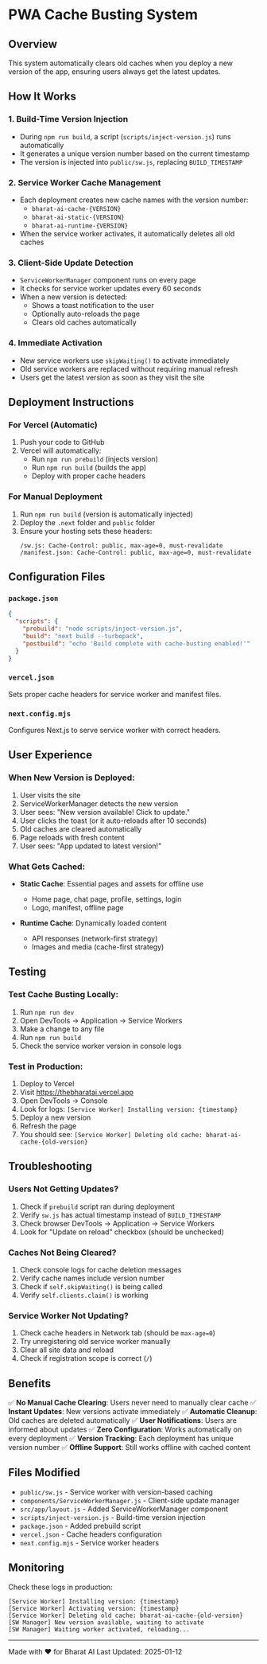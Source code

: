 # PWA Cache Busting System

## Overview
This system automatically clears old caches when you deploy a new version of the app, ensuring users always get the latest updates.

## How It Works

### 1. **Build-Time Version Injection**
- During `npm run build`, a script (`scripts/inject-version.js`) runs automatically
- It generates a unique version number based on the current timestamp
- The version is injected into `public/sw.js`, replacing `BUILD_TIMESTAMP`

### 2. **Service Worker Cache Management**
- Each deployment creates new cache names with the version number:
  - `bharat-ai-cache-{VERSION}`
  - `bharat-ai-static-{VERSION}`
  - `bharat-ai-runtime-{VERSION}`
- When the service worker activates, it automatically deletes all old caches

### 3. **Client-Side Update Detection**
- `ServiceWorkerManager` component runs on every page
- It checks for service worker updates every 60 seconds
- When a new version is detected:
  - Shows a toast notification to the user
  - Optionally auto-reloads the page
  - Clears old caches automatically

### 4. **Immediate Activation**
- New service workers use `skipWaiting()` to activate immediately
- Old service workers are replaced without requiring manual refresh
- Users get the latest version as soon as they visit the site

## Deployment Instructions

### For Vercel (Automatic)
1. Push your code to GitHub
2. Vercel will automatically:
   - Run `npm run prebuild` (injects version)
   - Run `npm run build` (builds the app)
   - Deploy with proper cache headers

### For Manual Deployment
1. Run `npm run build` (version is automatically injected)
2. Deploy the `.next` folder and `public` folder
3. Ensure your hosting sets these headers:
   ```
   /sw.js: Cache-Control: public, max-age=0, must-revalidate
   /manifest.json: Cache-Control: public, max-age=0, must-revalidate
   ```

## Configuration Files

### `package.json`
```json
{
  "scripts": {
    "prebuild": "node scripts/inject-version.js",
    "build": "next build --turbopack",
    "postbuild": "echo 'Build complete with cache-busting enabled!'"
  }
}
```

### `vercel.json`
Sets proper cache headers for service worker and manifest files.

### `next.config.mjs`
Configures Next.js to serve service worker with correct headers.

## User Experience

### When New Version is Deployed:
1. User visits the site
2. ServiceWorkerManager detects the new version
3. User sees: "New version available! Click to update."
4. User clicks the toast (or it auto-reloads after 10 seconds)
5. Old caches are cleared automatically
6. Page reloads with fresh content
7. User sees: "App updated to latest version!"

### What Gets Cached:
- **Static Cache**: Essential pages and assets for offline use
  - Home page, chat page, profile, settings, login
  - Logo, manifest, offline page
  
- **Runtime Cache**: Dynamically loaded content
  - API responses (network-first strategy)
  - Images and media (cache-first strategy)

## Testing

### Test Cache Busting Locally:
1. Run `npm run dev`
2. Open DevTools → Application → Service Workers
3. Make a change to any file
4. Run `npm run build`
5. Check the service worker version in console logs

### Test in Production:
1. Deploy to Vercel
2. Visit https://thebharatai.vercel.app
3. Open DevTools → Console
4. Look for logs: `[Service Worker] Installing version: {timestamp}`
5. Deploy a new version
6. Refresh the page
7. You should see: `[Service Worker] Deleting old cache: bharat-ai-cache-{old-version}`

## Troubleshooting

### Users Not Getting Updates?
1. Check if `prebuild` script ran during deployment
2. Verify `sw.js` has actual timestamp instead of `BUILD_TIMESTAMP`
3. Check browser DevTools → Application → Service Workers
4. Look for "Update on reload" checkbox (should be unchecked)

### Caches Not Being Cleared?
1. Check console logs for cache deletion messages
2. Verify cache names include version number
3. Check if `self.skipWaiting()` is being called
4. Verify `self.clients.claim()` is working

### Service Worker Not Updating?
1. Check cache headers in Network tab (should be `max-age=0`)
2. Try unregistering old service worker manually
3. Clear all site data and reload
4. Check if registration scope is correct (`/`)

## Benefits

✅ **No Manual Cache Clearing**: Users never need to manually clear cache
✅ **Instant Updates**: New versions activate immediately
✅ **Automatic Cleanup**: Old caches are deleted automatically
✅ **User Notifications**: Users are informed about updates
✅ **Zero Configuration**: Works automatically on every deployment
✅ **Version Tracking**: Each deployment has unique version number
✅ **Offline Support**: Still works offline with cached content

## Files Modified

- `public/sw.js` - Service worker with version-based caching
- `components/ServiceWorkerManager.js` - Client-side update manager
- `src/app/layout.js` - Added ServiceWorkerManager component
- `scripts/inject-version.js` - Build-time version injection
- `package.json` - Added prebuild script
- `vercel.json` - Cache headers configuration
- `next.config.mjs` - Service worker headers

## Monitoring

Check these logs in production:
```
[Service Worker] Installing version: {timestamp}
[Service Worker] Activating version: {timestamp}
[Service Worker] Deleting old cache: bharat-ai-cache-{old-version}
[SW Manager] New version available, waiting to activate
[SW Manager] Waiting worker activated, reloading...
```

---

Made with ❤️ for Bharat AI
Last Updated: 2025-01-12
